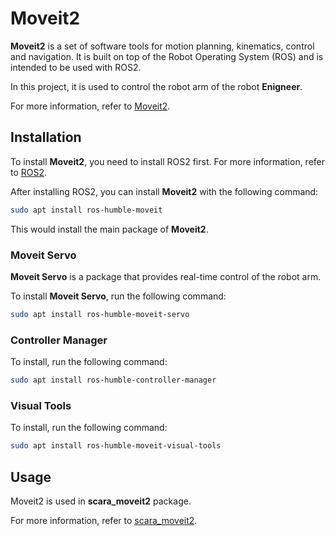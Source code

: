 # Moveit2

**Moveit2** is a set of software tools for motion planning, kinematics, control and navigation.
It is built on top of the Robot Operating System (ROS) and is intended to be used with ROS2.

In this project, it is used to control the robot arm of the robot **Enigneer**.

For more information, refer to [Moveit2](https://moveit.ros.org/).

## Installation

To install **Moveit2**, you need to install ROS2 first.
For more information, refer to [ROS2](ros.md).

After installing ROS2, you can install **Moveit2** with the following command:

```bash
sudo apt install ros-humble-moveit
```

This would install the main package of **Moveit2**.

### Moveit Servo

**Moveit Servo** is a package that provides real-time control of the robot arm.

To install **Moveit Servo**, run the following command:

```bash
sudo apt install ros-humble-moveit-servo
```

### Controller Manager

To install, run the following command:

```bash
sudo apt install ros-humble-controller-manager
```

### Visual Tools

To install, run the following command:

```bash
sudo apt install ros-humble-moveit-visual-tools
```

## Usage

Moveit2 is used in **scara_moveit2** package.

For more information, refer to [scara_moveit2](scara_moveit.md).